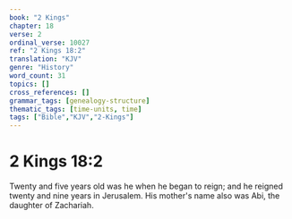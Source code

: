 ```yaml
---
book: "2 Kings"
chapter: 18
verse: 2
ordinal_verse: 10027
ref: "2 Kings 18:2"
translation: "KJV"
genre: "History"
word_count: 31
topics: []
cross_references: []
grammar_tags: [genealogy-structure]
thematic_tags: [time-units, time]
tags: ["Bible","KJV","2-Kings"]
---
```


# 2 Kings 18:2

Twenty and five years old was he when he began to reign; and he reigned twenty and nine years in Jerusalem. His mother's name also was Abi, the daughter of Zachariah.
